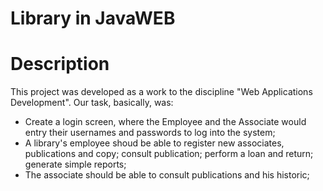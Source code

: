 # Library in JavaWEB

# Description
This project was developed as a work to the discipline "Web Applications Development". Our task, basically, was:
- Create a login screen, where the Employee and the Associate would entry their usernames and passwords to log into the system;
- A library's employee shoud be able to register new associates, publications and copy; consult publication; perform a loan and return;
generate simple reports;
- The associate should be able to consult publications and his historic;
